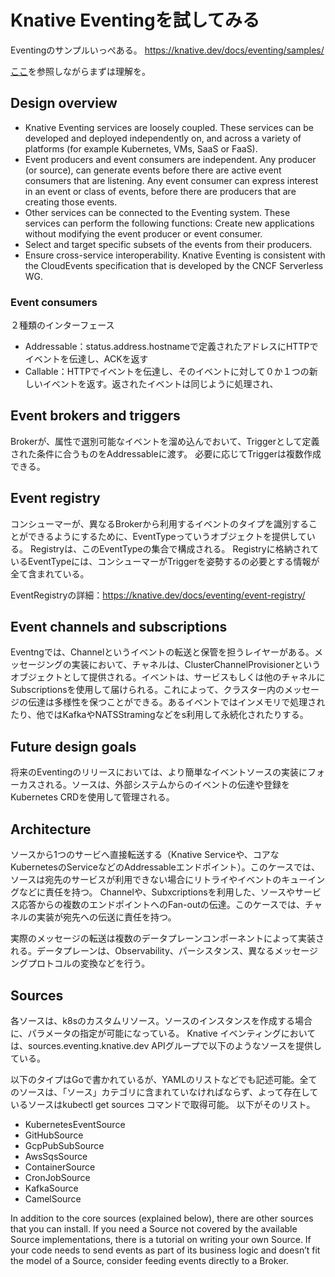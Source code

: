 # Knative Eventingを試してみる

Eventingのサンプルいっぺある。
https://knative.dev/docs/eventing/samples/


[ここ](https://knative.dev/docs/eventing/)を参照しながらまずは理解を。

## Design overview
- Knative Eventing services are loosely coupled. These services can be developed and deployed independently on, and across a variety of platforms (for example Kubernetes, VMs, SaaS or FaaS).
- Event producers and event consumers are independent. Any producer (or source), can generate events before there are active event consumers that are listening. Any event consumer can express interest in an event or class of events, before there are producers that are creating those events.
- Other services can be connected to the Eventing system. These services can perform the following functions: Create new applications without modifying the event producer or event consumer.
- Select and target specific subsets of the events from their producers.
- Ensure cross-service interoperability. Knative Eventing is consistent with the CloudEvents specification that is developed by the CNCF Serverless WG.


### Event consumers
２種類のインターフェース
+ Addressable：status.address.hostnameで定義されたアドレスにHTTPでイベントを伝達し、ACKを返す
+ Callable：HTTPでイベントを伝達し、そのイベントに対して０か１つの新しいイベントを返す。返されたイベントは同じように処理され、

## Event brokers and triggers
Brokerが、属性で選別可能なイベントを溜め込んでおいて、Triggerとして定義された条件に合うものをAddressableに渡す。
必要に応じてTriggerは複数作成できる。

## Event registry
コンシューマーが、異なるBrokerから利用するイベントのタイプを識別することができるようにするために、EventTypeっていうオブジェクトを提供している。
Registryは、このEventTypeの集合で構成される。
Registryに格納されているEventTypeには、コンシューマーがTriggerを姿勢するの必要とする情報が全て含まれている。

EventRegistryの詳細：https://knative.dev/docs/eventing/event-registry/


## Event channels and subscriptions
Eventngでは、Channelというイベントの転送と保管を担うレイヤーがある。メッセージングの実装において、チャネルは、ClusterChannelProvisionerというオブジェクトとして提供される。イベントは、サービスもしくは他のチャネルにSubscriptionsを使用して届けられる。これによって、クラスター内のメッセージの伝達は多様性を保つことができる。あるイベントではインメモリで処理されたり、他ではKafkaやNATSStramingなどをs利用して永続化されたりする。

## Future design goals
将来のEventingのリリースにおいては、より簡単なイベントソースの実装にフォーカスされる。ソースは、外部システムからのイベントの伝達や登録をKubernetes CRDを使用して管理される。

## Architecture
ソースから1つのサービへ直接転送する（Knative Serviceや、コアなKubernetesのServiceなどのAddressableエンドポイント）。このケースでは、ソースは宛先のサービスが利用できない場合にリトライやイベントのキューイングなどに責任を持つ。
Channelや、Subxcriptionsを利用した、ソースやサービス応答からの複数のエンドポイントへのFan-outの伝達。このケースでは、チャネルの実装が宛先への伝送に責任を持つ。

実際のメッセージの転送は複数のデータプレーンコンポーネントによって実装される。データプレーンは、Observability、パーシスタンス、異なるメッセージングプロトコルの変換などを行う。

## Sources
各ソースは、k8sのカスタムリソース。ソースのインスタンスを作成する場合に、パラメータの指定が可能になっている。
Knative イベンティングにおいては、sources.eventing.knative.dev APIグループで以下のようなソースを提供している。

以下のタイプはGoで書かれているが、YAMLのリストなどでも記述可能。全てのソースは、「ソース」カテゴリに含まれていなければならず、よって存在しているソースはkubectl get sources コマンドで取得可能。
以下がそのリスト。
- KubernetesEventSource
- GitHubSource
- GcpPubSubSource
- AwsSqsSource
- ContainerSource
- CronJobSource
- KafkaSource
- CamelSource

In addition to the core sources (explained below), there are other sources that you can install.
If you need a Source not covered by the available Source implementations, there is a tutorial on writing your own Source.
If your code needs to send events as part of its business logic and doesn’t fit the model of a Source, consider feeding events directly to a Broker.
